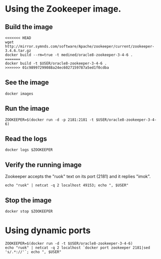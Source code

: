 
# Using the Zookeeper image.

## Build the image

```
<<<<<<< HEAD
wget http://mirror.symnds.com/software/Apache/zookeeper/current/zookeeper-3.4.6.tar.gz
docker build --rm=true -t medined/oracle8-zookeeper-3-4-6 .
=======
docker build -t $USER/oracle8-zookeeper-3-4-6 .
>>>>>>> 01c98997299088a24ec6027159787a5ed1f0cdba
```

## See the image

```
docker images
```

## Run the image

```
ZOOKEEPER=$(docker run -d -p 2181:2181 -t $USER/oracle8-zookeeper-3-4-6)
```

## Read the logs

```
docker logs $ZOOKEEPER
```

## Verify the running image

Zookeeper accepts the "ruok" text on its port (2181) and it replies "imok".

```
echo "ruok" | netcat -q 2 localhost 49153; echo ", $USER"
```

## Stop the image

```
docker stop $ZOOKEEPER
```

# Using dynamic ports

```
ZOOKEEPER=$(docker run -d -t $USER/oracle8-zookeeper-3-4-6)
echo "ruok" | netcat -q 2 localhost `docker port zookeeper 2181|sed 's/.*://'`; echo ", $USER"
```
